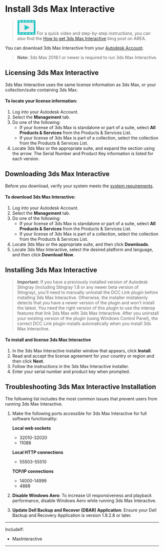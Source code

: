 # Install 3ds Max Interactive

> ![](images/icon_video.png) For a quick video and step-by-step instructions, you can also find the <a href="http://area.autodesk.com/blogs/the-3ds-max-blog/get-3ds-max-interactive?src=fromprod" target="blank">How to get 3ds Max Interactive</a> blog post on AREA.

You can download 3ds Max Interactive from your [Autodesk Account](https://manage.autodesk.com).

>**Note:** 3ds Max 2018.1 or newer is required to run 3ds Max Interactive.

## Licensing 3ds Max Interactive

3ds Max Interactive uses the same license information as 3ds Max, or your collection/suite containing 3ds Max.

#### To locate your license information:

1.	Log into your Autodesk Account.
2.	Select the **Management** tab.
3.	Do one of the following:
	-	If your license of 3ds Max is standalone or part of a suite, select **All Products & Services** from the Products & Services List.
	-	If your license of 3ds Max is part of a collection, select the collection from the Products & Services List.
4.	Locate 3ds Max or the appropriate suite, and expand the section using the arrow. The Serial Number and Product Key information is listed for each version.

## Downloading 3ds Max Interactive

Before you download, verify your system meets the [system requirements](http://www.autodesk.com/stingray-systemreq-enu).

#### To download 3ds Max Interactive:

1.	Log into your Autodesk Account.
2.	Select the **Management** tab.
3.	Do one of the following:
	-	If your license of 3ds Max is standalone or part of a suite, select **All Products & Services** from the Products & Services List.
	-	If your license of 3ds Max is part of a collection, select the collection from the Products & Services List.
4.	Locate 3ds Max or the appropriate suite, and then click **Downloads**.
5.	Locate 3ds Max Interactive, select the desired platform and language, and then click **Download Now**.

## Installing 3ds Max Interactive

>	**Important:**  If you have a previously installed version of Autodesk Stingray (including Stingray 1.8 or any newer beta version of Stingray), you'll need to manually uninstall the DCC Link plugin before installing 3ds Max Interactive. Otherwise, the installer mistakenly detects that you have a newer version of the plugin and won't install the latest. You need the right version of this plugin to use the interop features that link 3ds Max with 3ds Max Interactive. After you uninstall your existing version of the plugin (using Windows Control Panel), the correct DCC Link plugin installs automatically when you install 3ds Max Interactive.

#### To install and license 3ds Max Interactive

1. In the 3ds Max Interactive installer window that appears, click **Install**.
2. Read and accept the license agreement for your country or region and then click **Next**.
3. Follow the instructions in the 3ds Max Interactive installer.
4. Enter your serial number and product key when prompted.

## Troubleshooting 3ds Max Interactive Installation

The following list includes the most common issues that prevent users from running 3ds Max Interactive.

1. Make the following ports accessible for 3ds Max Interactive for full software functionality:

	**Local web sockets**

	- 32010-32020
	- 11088

	**Local HTTP connections**

	- 55503-55510

	**TCP/IP connections**

	- 14000-14999
	- 4888

2. **Disable Windows Aero**: To increase UI responsiveness and playback performance, disable Windows Aero while running 3ds Max Interactive.

3. **Update Dell Backup and Recover (DBAR) Application**: Ensure your Dell Backup and Recovery Application is version 1.9.2.8 or later.

---
IncludeIf:
-	MaxInteractive

---
